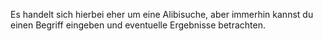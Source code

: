 Es handelt sich hierbei eher um eine Alibisuche, aber immerhin kannst du einen
Begriff eingeben und eventuelle Ergebnisse betrachten.
